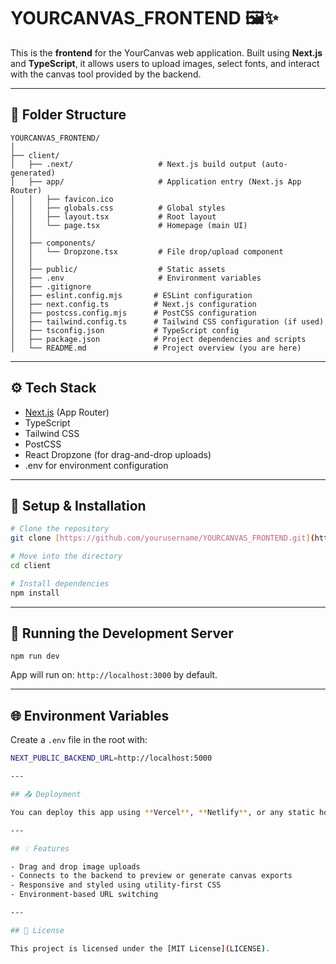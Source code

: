 # YOURCANVAS_FRONTEND 🖼️✨

This is the **frontend** for the YourCanvas web application. Built using **Next.js** and **TypeScript**, it allows users to upload images, select fonts, and interact with the canvas tool provided by the backend.

---

## 📁 Folder Structure

```
YOURCANVAS_FRONTEND/
│
├── client/
│   ├── .next/                   # Next.js build output (auto-generated)
│   ├── app/                     # Application entry (Next.js App Router)
│   │   ├── favicon.ico
│   │   ├── globals.css          # Global styles
│   │   ├── layout.tsx           # Root layout
│   │   └── page.tsx             # Homepage (main UI)
│   │
│   ├── components/
│   │   └── Dropzone.tsx         # File drop/upload component
│   │
│   ├── public/                  # Static assets
│   ├── .env                     # Environment variables
│   ├── .gitignore
│   ├── eslint.config.mjs       # ESLint configuration
│   ├── next.config.ts          # Next.js configuration
│   ├── postcss.config.mjs      # PostCSS configuration
│   ├── tailwind.config.ts      # Tailwind CSS configuration (if used)
│   ├── tsconfig.json           # TypeScript config
│   ├── package.json            # Project dependencies and scripts
│   └── README.md               # Project overview (you are here)
```

---

## ⚙️ Tech Stack

- [Next.js](https://nextjs.org/) (App Router)
- TypeScript
- Tailwind CSS 
- PostCSS
- React Dropzone (for drag-and-drop uploads)
- .env for environment configuration

---

## 🧪 Setup & Installation

```bash
# Clone the repository
git clone [https://github.com/yourusername/YOURCANVAS_FRONTEND.git](https://github.com/Aditya3403/yourcanvas_frontend.git)

# Move into the directory
cd client

# Install dependencies
npm install
```

---

## 🏁 Running the Development Server

```
npm run dev
```

App will run on: `http://localhost:3000` by default.

---

## 🌐 Environment Variables

Create a `.env` file in the root with:

```bash
NEXT_PUBLIC_BACKEND_URL=http://localhost:5000

---

## 📤 Deployment

You can deploy this app using **Vercel**, **Netlify**, or any static hosting provider that supports Next.js.

---

## 💡 Features

- Drag and drop image uploads
- Connects to the backend to preview or generate canvas exports
- Responsive and styled using utility-first CSS
- Environment-based URL switching

---

## 📄 License

This project is licensed under the [MIT License](LICENSE).


